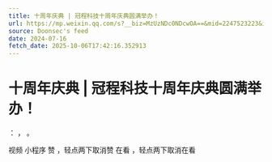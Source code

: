 ```yaml
---
title: 十周年庆典 | 冠程科技十周年庆典圆满举办！
url: https://mp.weixin.qq.com/s?__biz=MzUzNDc0NDcwOA==&mid=2247523223&idx=1&sn=37dd7a24d108529964f47aea241fe537
source: Doonsec's feed
date: 2024-07-16
fetch_date: 2025-10-06T17:42:16.352913
---
```


# 十周年庆典 | 冠程科技十周年庆典圆满举办！

：
，
。

视频
小程序
赞
，轻点两下取消赞
在看
，轻点两下取消在看